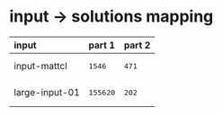 # input -> solutions mapping
|input|part 1|part 2|
|:---|:---|:---|
|input-mattcl|<pre>1546</pre>|<pre>471</pre>|
|large-input-01|<pre>155620</pre>|<pre>202</pre>|
